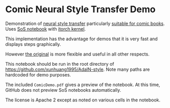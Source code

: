 # Comic Neural Style Transfer Demo

Demonstration of [neural style transfer](https://github.com/xunhuang1995/AdaIN-style) particularly [suitable for comic books](https://arxiv.org/pdf/1809.01726.pdf). Uses [SoS notebook](https://github.com/vatlab/sos-notebook) with [itorch kernel](https://github.com/facebookarchive/iTorch).

This implementation has the advantage for demos that it is very fast and displays steps graphically.

However [the original](https://github.com/xunhuang1995/AdaIN-style) is more flexible and useful in all other respects.

This notebook should be run in the root directory of https://github.com/xunhuang1995/AdaIN-style. 
Note many paths are hardcoded for demo purposes.

The included `ComicDemo.pdf` gives a preview of the notebook.
At this time, GitHub does not preview SoS notebooks automatically.

The license is Apache 2 except as noted on various cells in the notebook.
